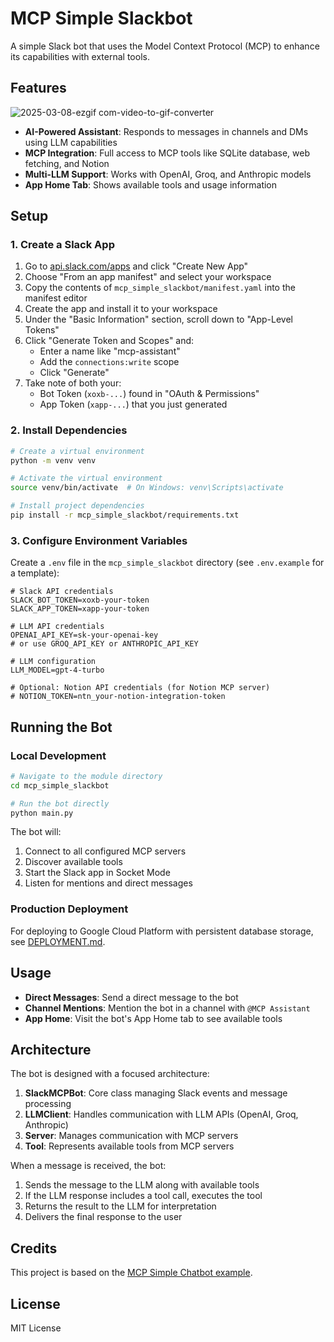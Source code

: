 # MCP Simple Slackbot

A simple Slack bot that uses the Model Context Protocol (MCP) to enhance its capabilities with external tools.

## Features

![2025-03-08-ezgif com-video-to-gif-converter](https://github.com/user-attachments/assets/0e2b6e1c-80f2-48c3-8ca4-1c41f3678478)

- **AI-Powered Assistant**: Responds to messages in channels and DMs using LLM capabilities
- **MCP Integration**: Full access to MCP tools like SQLite database, web fetching, and Notion
- **Multi-LLM Support**: Works with OpenAI, Groq, and Anthropic models
- **App Home Tab**: Shows available tools and usage information

## Setup

### 1. Create a Slack App

1. Go to [api.slack.com/apps](https://api.slack.com/apps) and click "Create New App"
2. Choose "From an app manifest" and select your workspace
3. Copy the contents of `mcp_simple_slackbot/manifest.yaml` into the manifest editor
4. Create the app and install it to your workspace
5. Under the "Basic Information" section, scroll down to "App-Level Tokens"
6. Click "Generate Token and Scopes" and:
   - Enter a name like "mcp-assistant"
   - Add the `connections:write` scope
   - Click "Generate"
7. Take note of both your:
   - Bot Token (`xoxb-...`) found in "OAuth & Permissions"
   - App Token (`xapp-...`) that you just generated

### 2. Install Dependencies

```bash
# Create a virtual environment
python -m venv venv

# Activate the virtual environment
source venv/bin/activate  # On Windows: venv\Scripts\activate

# Install project dependencies
pip install -r mcp_simple_slackbot/requirements.txt
```

### 3. Configure Environment Variables

Create a `.env` file in the `mcp_simple_slackbot` directory (see `.env.example` for a template):

```
# Slack API credentials
SLACK_BOT_TOKEN=xoxb-your-token
SLACK_APP_TOKEN=xapp-your-token

# LLM API credentials
OPENAI_API_KEY=sk-your-openai-key
# or use GROQ_API_KEY or ANTHROPIC_API_KEY

# LLM configuration
LLM_MODEL=gpt-4-turbo

# Optional: Notion API credentials (for Notion MCP server)
# NOTION_TOKEN=ntn_your-notion-integration-token
```

## Running the Bot

### Local Development

```bash
# Navigate to the module directory
cd mcp_simple_slackbot

# Run the bot directly
python main.py
```

The bot will:
1. Connect to all configured MCP servers
2. Discover available tools
3. Start the Slack app in Socket Mode
4. Listen for mentions and direct messages

### Production Deployment

For deploying to Google Cloud Platform with persistent database storage, see [DEPLOYMENT.md](DEPLOYMENT.md).

## Usage

- **Direct Messages**: Send a direct message to the bot
- **Channel Mentions**: Mention the bot in a channel with `@MCP Assistant`
- **App Home**: Visit the bot's App Home tab to see available tools

## Architecture

The bot is designed with a focused architecture:

1. **SlackMCPBot**: Core class managing Slack events and message processing
2. **LLMClient**: Handles communication with LLM APIs (OpenAI, Groq, Anthropic)
3. **Server**: Manages communication with MCP servers
4. **Tool**: Represents available tools from MCP servers

When a message is received, the bot:
1. Sends the message to the LLM along with available tools
2. If the LLM response includes a tool call, executes the tool
3. Returns the result to the LLM for interpretation
4. Delivers the final response to the user

## Credits

This project is based on the [MCP Simple Chatbot example](https://github.com/modelcontextprotocol/python-sdk/tree/main/examples/clients/simple-chatbot).

## License

MIT License

